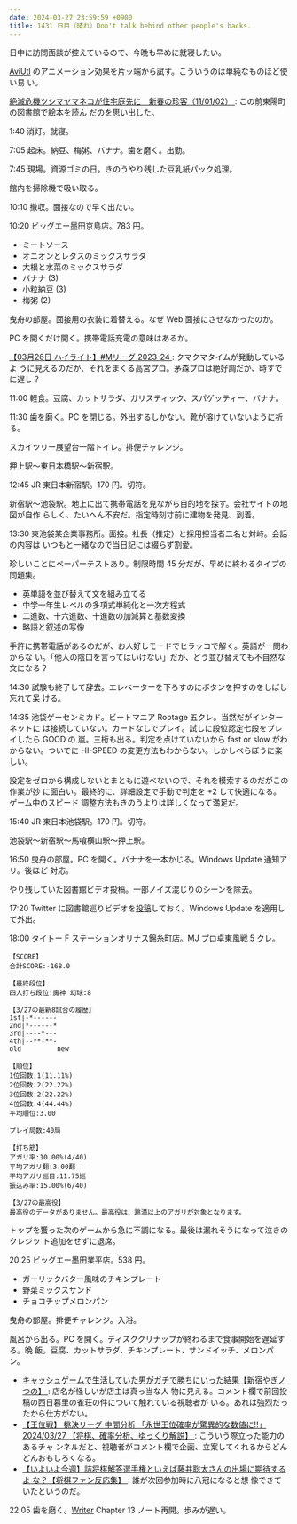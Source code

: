 ```yaml
---
date: 2024-03-27 23:59:59 +0900
title: 1431 日目（晴れ）Don't talk behind other people's backs.
---
```


日中に訪問面談が控えているので、今晩も早めに就寝したい。

[AviUtl] のアニメーション効果を片ッ端から試す。こういうのは単純なものほど使い易
い。

[絶滅危機ツシマヤマネコが住宅庭先に　新春の珍客（11/01/02）
](https://www.youtube.com/watch?v=0j3Z4IS50qo): この前東陽町の図書館で絵本を読ん
だのを思い出した。

1:40 消灯。就寝。

7:05 起床。納豆、梅粥、バナナ。歯を磨く。出勤。

7:45 現場。資源ゴミの日。きのうやり残した豆乳紙パック処理。

館内を掃除機で吸い取る。

10:10 撤収。面接なので早く出たい。

10:20 ビッグエー墨田京島店。783 円。

* ミートソース
* オニオンとレタスのミックスサラダ
* 大根と水菜のミックスサラダ
* バナナ (3)
* 小粒納豆 (3)
* 梅粥 (2)

曳舟の部屋。面接用の衣装に着替える。なぜ Web 面接にさせなかったのか。

PC を開くだけ開く。携帯電話充電の意味はあるか。

[【03月26日 ハイライト】#Mリーグ 2023-24
](https://www.youtube.com/watch?v=RH8DTYz7bm4): クマクマタイムが発動しているよ
うに見えるのだが、それをまくる高宮プロ。茅森プロは絶好調だが、時すでに遅し？

11:00 軽食。豆腐、カットサラダ、ガリスティック、スパゲッティー、バナナ。

11:30 歯を磨く。PC を閉じる。外出するしかない。靴が溶けていないように祈る。

スカイツリー展望台一階トイレ。排便チャレンジ。

押上駅～東日本橋駅～新宿駅。

12:45 JR 東日本新宿駅。170 円。切符。

新宿駅～池袋駅。地上に出て携帯電話を見ながら目的地を探す。会社サイトの地図が自作
らしく、たいへん不安だ。指定時刻寸前に建物を発見、到着。

13:30 東池袋某企業事務所。面接。社長（推定）と採用担当者二名と対峙。会話の内容は
いつもと一緒なので当日記には綴らず割愛。

珍しいことにペーパーテストあり。制限時間 45 分だが、早めに終わるタイプの問題集。

* 英単語を並び替えて文を組み立てる
* 中学一年生レベルの多項式単純化と一次方程式
* 二進数、十六進数、十進数の加減算と基数変換
* 略語と叙述の写像

手許に携帯電話があるのだが、お人好しモードでヒラッコで解く。英語が一問わからな
い。「他人の陰口を言ってはいけない」だが、どう並び替えても不自然な文になる？

14:30 試験も終了して辞去。エレベーターを下ろすのにボタンを押すのをしばし忘れて呆
ける。

14:35 池袋ゲーセンミカド。ビートマニア Rootage 五クレ。当然だがインターネットに
は接続していない。カードなしでプレイ。試しに段位認定七段をプレイしたら GOOD の
嵐。三桁も出る。判定を点けていないから fast or slow がわからない。ついでに
HI-SPEED の変更方法もわからない。しかしべらぼうに楽しい。

設定をゼロから構成しないとまともに遊べないので、それを模索するのだがこの作業が妙
に面白い。最終的に、詳細設定で手動で判定を +2 して快適になる。ゲーム中のスピード
調整方法もきのうよりは詳しくなって満足だ。

15:40 JR 東日本池袋駅。170 円。切符。

池袋駅～新宿駅～馬喰横山駅～押上駅。

16:50 曳舟の部屋。PC を開く。バナナを一本かじる。Windows Update 通知アリ。後ほど
対応。

やり残していた図書館ビデオ投稿。一部ノイズ混じりのシーンを除去。

17:20 Twitter に図書館巡りビデオを[投稿][t]しておく。Windows Update を適用して外出。

18:00 タイトー F ステーションオリナス錦糸町店。MJ プロ卓東風戦 5 クレ。

```text
【SCORE】
合計SCORE:-168.0

【最終段位】
四人打ち段位:魔神 幻球:8

【3/27の最新8試合の履歴】
1st|-*------
2nd|*------*
3rd|----*---
4th|--**-**-
old         new

【順位】
1位回数:1(11.11%)
2位回数:2(22.22%)
3位回数:2(22.22%)
4位回数:4(44.44%)
平均順位:3.00

プレイ局数:40局

【打ち筋】
アガリ率:10.00%(4/40)
平均アガリ翻:3.00翻
平均アガリ巡目:11.75巡
振込み率:15.00%(6/40)

【3/27の最高役】
最高役のデータがありません。最高役は、跳満以上のアガリが対象となります。
```

トップを獲った次のゲームから急に不調になる。最後は漏れそうになって泣きのクレジッ
ト追加をせずに退席。

20:25 ビッグエー墨田業平店。538 円。

* ガーリックバター風味のチキンプレート
* 野菜ミックスサンド
* チョコチップメロンパン

曳舟の部屋。排便チャレンジ。入浴。

風呂から出る。PC を開く。ディスククリナップが終わるまで食事開始を遅延する。晩
飯。豆腐、カットサラダ、チキンプレート、サンドイッチ、メロンパン。

* [キャッシュゲームで生活していた男がガチで勝ちにいった結果【新宿やぎノつの】
  ](https://www.youtube.com/watch?v=rsUaBCEFUTM): 店名が怪しいが店主は真っ当な人
  物に見える。コメント欄で前回投稿の西日暮里の雀荘の件について触れている視聴者が
  いる。あれは強烈だったから仕方がない。
* [【王位戦】 挑決リーグ 中間分析 「永世王位確率が驚異的な数値に!!」 2024/03/27
  【将棋、確率分析、ゆっくり解説】
  ](https://www.youtube.com/watch?v=x_UuUbhSOBY): こういう際立った能力のあるチャ
  ンネルだと、視聴者がコメント欄で企画、立案してくれるからどんどんおもしろくなる。
* [【いよいよ今週】詰将棋解答選手権といえば藤井聡太さんの出場に期待するよ
  な？【将棋ファン反応集】
  ](https://www.youtube.com/watch?v=Gqi-8Vh-iJU): 誰が次回参加時に八冠になると想
  像できていたというのだ。

22:05 歯を磨く。[Writer] Chapter 13 ノート再開。歩みが遅い。

[AviUtl]: https://spring-fragrance.mints.ne.jp/aviutl/
[t]: https://twitter.com/showa_yojyo/status/1772901254605185072
[Writer]: https://documentation.libreoffice.org/en/english-documentation/writer/
